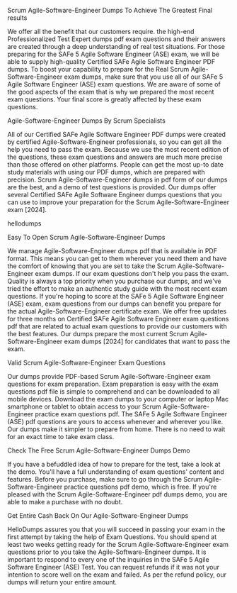 Scrum Agile-Software-Engineer Dumps To Achieve The Greatest Final results

We offer all the benefit that our customers require. the high-end Professionalized Test Expert dumps pdf exam questions and their answers are created through a deep understanding of real test situations. For those preparing for the SAFe 5 Agile Software Engineer (ASE) exam, we will be able to supply high-quality Certified SAFe Agile Software Engineer PDF dumps. To boost your capability to prepare for the Real Scrum Agile-Software-Engineer exam dumps, make sure that you use all of our SAFe 5 Agile Software Engineer (ASE) exam questions. We are aware of some of the good aspects of the exam that is why we prepared the most recent exam questions. Your final score is greatly affected by these exam questions.

Agile-Software-Engineer Dumps By Scrum Specialists

All of our Certified SAFe Agile Software Engineer PDF dumps were created by certified Agile-Software-Engineer professionals, so you can get all the help you need to pass the exam. Because we use the most recent edition of the questions, these exam questions and answers are much more precise than those offered on other platforms. People can get the most up-to date study materials with using our PDF dumps, which are prepared with precision. Scrum Agile-Software-Engineer dumps in pdf form of our dumps are the best, and a demo of test questions is provided. Our dumps offer several Certified SAFe Agile Software Engineer dumps questions that you can use to improve your preparation for the Scrum Agile-Software-Engineer exam [2024].

hellodumps

Easy To Open Scrum Agile-Software-Engineer Dumps

We manage Agile-Software-Engineer dumps pdf that is available in PDF format. This means you can get to them wherever you need them and have the comfort of knowing that you are set to take the Scrum Agile-Software-Engineer exam dumps. If our exam questions don't help you pass the exam. Quality is always a top priority when you purchase our dumps, and we've tried the effort to make an authentic study guide with the most recent exam questions. If you're hoping to score at the SAFe 5 Agile Software Engineer (ASE) exam, exam questions from our dumps can benefit you prepare for the actual Agile-Software-Engineer certificate exam. We offer free updates for three months on Certified SAFe Agile Software Engineer exam questions pdf that are related to actual exam questions to provide our customers with the best features. Our dumps prepare the most current Scrum Agile-Software-Engineer exam dumps [2024] for candidates that want to pass the exam.

Valid Scrum Agile-Software-Engineer Exam Questions

Our dumps provide PDF-based Scrum Agile-Software-Engineer exam questions for exam preparation. Exam preparation is easy with the exam questions pdf file is simple to comprehend and can be downloaded to all mobile devices. Download the exam dumps to your computer or laptop Mac smartphone or tablet to obtain access to your Scrum Agile-Software-Engineer practice exam questions pdf. The SAFe 5 Agile Software Engineer (ASE) pdf questions are yours to access whenever and wherever you like. Our dumps make it simpler to prepare from home. There is no need to wait for an exact time to take exam class.

Check The Free Scrum Agile-Software-Engineer Dumps Demo

If you have a befuddled idea of how to prepare for the test, take a look at the demo. You'll have a full understanding of exam questions' content and features. Before you purchase, make sure to go through the Scrum Agile-Software-Engineer practice questions pdf demo, which is free. If you're pleased with the Scrum Agile-Software-Engineer pdf dumps demo, you are able to make a purchase with no doubt.

Get Entire Cash Back On Our Agile-Software-Engineer Dumps

HelloDumps assures you that you will succeed in passing your exam in the first attempt by taking the help of Exam Questions. You should spend at least two weeks getting ready for the Scrum Agile-Software-Engineer exam questions prior to you take the Agile-Software-Engineer dumps. It is important to respond to every one of the inquiries in the SAFe 5 Agile Software Engineer (ASE) Test. You can request refunds if it was not your intention to score well on the exam and failed. As per the refund policy, our dumps will return your entire amount.
